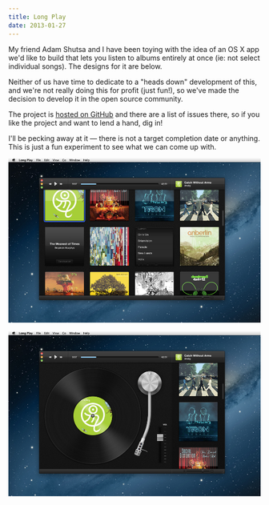 ```yaml
---
title: Long Play
date: 2013-01-27
---
```


My friend Adam Shutsa and I have been toying with the idea of an OS X app we'd like to build that lets you listen to albums entirely at once (ie: not select individual songs). The designs for it are below.

Neither of us have time to dedicate to a "heads down" development of this, and we're not really doing this for profit (just fun!), so we've made the decision to develop it in the open source community.

The project is [hosted on GitHub](https://github.com/AshFurrow/LongPlay) and there are a list of issues there, so if you like the project and want to lend a hand, dig in!

I'll be pecking away at it — there is not a target completion date or anything. This is just a fun experiment to see what we can come up with.

![](9B5EF8D316AA4C248BDE7E4BCD3E593A.jpg)

![](5BD6FA3874BC436D985E52DF428B2E66.jpg)
